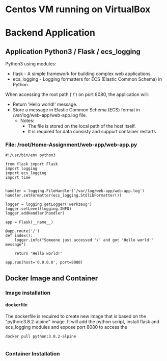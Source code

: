
# Centos VM running on VirtualBox


# Backend Application
## Application Python3 / Flask / ecs_logging

Python3 using modules:
* flask - A simple framework for building complex web applications.
* ecs_logging - Logging formatters for ECS (Elastic Common Schema) in Python

When accessing the root path ('/') on port 8080, the application will:
* Return 'Hello world!' message.
* Store a message in Elastic Common Schema (ECS) format in /var/log/web-app/web-app.log file.
    * Notes:
        * The file is stored on the local path of the host itself.
        * It is required for data consisty and suppurt container restarts



### File: /root/Home-Assignment/web-app/web-app.py
```
#!/usr/bin/env python3

from flask import Flask
import logging
import ecs_logging
import time


handler = logging.FileHandler('/var/log/web-app/web-app.log')
handler.setFormatter(ecs_logging.StdlibFormatter())

logger = logging.getLogger('werkzeug')
logger.setLevel(logging.INFO)
logger.addHandler(handler)

app = Flask(__name__)

@app.route('/')
def index():
    logger.info("Someone just accessed '/' and got 'Hello world!' message")

    return 'Hello world!'

app.run(host='0.0.0.0', port=8080)

```
## Docker Image and Container
### Image installation
#### dockerfile
The dockerfile is required to create new image that is based on the "python:3.8.2-alpine" image.
It will add the python script, install flask and ecs_logging modules and expose port 8080 to access the 

```
docker pull python:3.8.2-alpine


```

### Container Installation
